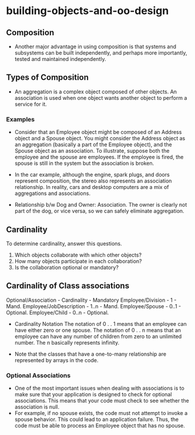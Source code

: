 # building-objects-and-oo-design

## Composition

- Another major advantage in using composition is that systems and subsystems can be built independently, and perhaps more importantly, tested and maintained independently.

## Types of Composition

- An aggregation is a complex object composed of other objects. An association is used when one object wants another object to perform a service for it.

### Examples

- Consider that an Employee object might be composed of an Address object and a Spouse object. You might consider the Address object as an aggregation (basically a part of the Employee object), and the Spouse object as an association. To illustrate, suppose both the employee and the spouse are employees. If the employee is fired, the spouse is still in the system but the association is broken.

- In the car example, although the engine, spark plugs, and doors represent composition, the stereo also represents an association relationship. In reality, cars and desktop computers are a mix of aggregations and associations.

- Relationship b/w Dog and Owner: Association. The owner is clearly not part of the dog, or vice versa, so we can safely eliminate aggregation.

## Cardinality

To determine cardinality, answer this questions.

1. Which objects collaborate with which other objects?
2. How many objects participate in each collaboration?
3. Is the collaboration optional or mandatory?

## Cardinality of Class associations

Optional/Association - Cardinality - Mandatory
Employee/Division - 1 - Mand.
Employee/JobDescription - 1..n - Mand.
Employee/Spouse - 0..1 - Optional.
Employee/Child - 0..n - Optional.

- Cardinality Notation
The notation of 0 . . 1 means that an employee can have either zero or one spouse. The notation of 0 . . n means that an employee can have any number of children from zero to an unlimited number. The n basically represents infinity.

- Note that the classes that have a one-to-many relationship are represented by arrays in the code.

### Optional Associations

- One of the most important issues when dealing with associations is to make sure that your application is designed to check for optional associations. This means that your code must check to see whether the association is null.
- For example, if no spouse exists, the code must not attempt to invoke a spouse behavior. This could lead to an application failure. Thus, the code must be able to process an Employee object that has no spouse.
